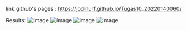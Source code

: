 link github's pages : https://jodinurf.github.io/Tugas10_20220140060/

Results:
![image](https://github.com/Jodinurf/Tugas10_20220140060/assets/123018458/bea4d4d9-6b28-466d-92bd-6f902f0d62b1)
![image](https://github.com/Jodinurf/Tugas10_20220140060/assets/123018458/e37b0524-9c0c-41d0-ab82-42d6d1a90aa1)
![image](https://github.com/Jodinurf/Tugas10_20220140060/assets/123018458/4458e6ab-f006-4208-8209-55ca8c33f9a6)
![image](https://github.com/Jodinurf/Tugas10_20220140060/assets/123018458/d9a73e97-823d-4ef0-bf9b-2cfb011b1712)
